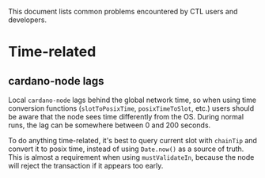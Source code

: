 This document lists common problems encountered by CTL users and developers.

# Time-related

## cardano-node lags

Local `cardano-node` lags behind the global network time, so when using time conversion functions (`slotToPosixTime`, `posixTimeToSlot`, etc.) users should be aware that the node sees time differently from the OS.
During normal runs, the lag can be somewhere between 0 and 200 seconds.

To do anything time-related, it's best to query current slot with `chainTip` and convert it to posix time, instead of using `Date.now()` as a source of truth. This is almost a requirement when using `mustValidateIn`, because the node will reject the transaction if it appears too early.

